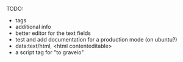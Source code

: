 TODO:
-  tags
-  additional info
-  better editor for the text fields
-  test and add documentation for a production mode (on ubuntu?)
-  data:text/html, \<html contenteditable\>
  - a script tag for "to graveio"
